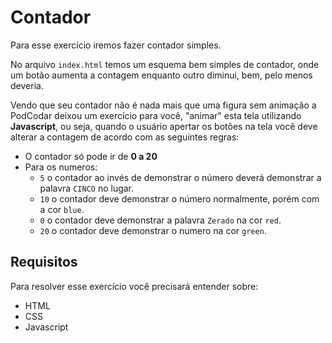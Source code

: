 # Contador

Para esse exercício iremos fazer contador simples.

No arquivo `index.html` temos um esquema bem simples de contador, onde um botão aumenta a contagem enquanto outro diminui, bem, pelo menos deveria.

Vendo que seu contador não é nada mais que uma figura sem animação a PodCodar deixou um exercício para você, "animar" esta tela utilizando **Javascript**, ou seja, quando o usuário apertar os botões na tela você deve alterar a contagem de acordo com as seguintes regras:

- O contador só pode ir de **0 a 20**
- Para os numeros:
    - `5` o contador ao invés de demonstrar o número deverá demonstrar a palavra `CINCO` no lugar.
    - `10` o contador deve demonstrar o número normalmente, porém com a cor `blue`.
    - `0` o contador deve demonstrar a palavra `Zerado` na cor `red`.
    - `20` o contador deve demonstrar o numero na cor `green`.

## Requisitos

Para resolver esse exercício você precisará entender sobre:

- HTML
- CSS
- Javascript